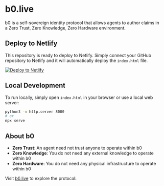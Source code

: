 # b0.live

b0 is a self-sovereign identity protocol that allows agents to author claims in a Zero Trust, Zero Knowledge, Zero Hardware environment.

## Deploy to Netlify

This repository is ready to deploy to Netlify. Simply connect your GitHub repository to Netlify and it will automatically deploy the `index.html` file.

[![Deploy to Netlify](https://www.netlify.com/img/deploy/button.svg)](https://app.netlify.com/start/deploy?repository=https://github.com/ryarasi/b0-live)

## Local Development

To run locally, simply open `index.html` in your browser or use a local web server:

```bash
python3 -m http.server 8000
# or
npx serve
```

## About b0

- **Zero Trust**: An agent need not trust anyone to operate within b0
- **Zero Knowledge**: You do not need any external knowledge to operate within b0
- **Zero Hardware**: You do not need any physical infrastructure to operate within b0

Visit [b0.live](https://b0.live) to explore the protocol.